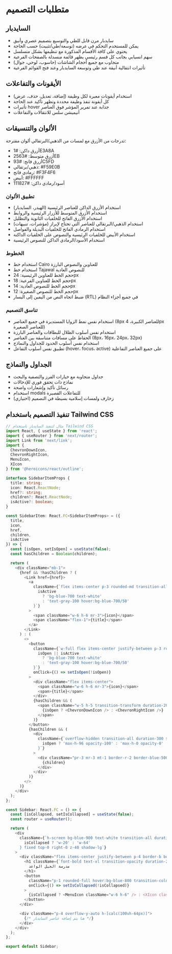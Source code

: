 # متطلبات التصميم

## السايدبار
- سايدبار مرن قابل للطي والتوسيع بتصميم عصري وأنيق
- يمكن للمستخدم التحكم في عرضه (توسعة/طي/تثبيت) حسب الحاجة
- يحتوي على كافة الأقسام المذكورة مع تنظيمها بشكل متسلسل
- سهم انسيابي بجانب كل قسم رئيسي يظهر قائمة منسدلة بالصفحات الفرعية
- متجاوب مع جميع أحجام الشاشات (حاسوب، لوحي، جوال)
- تأثيرات انتقالية أنيقة عند طي وتوسعة السايدبار وعند فتح القوائم الفرعية

## الأيقونات والتفاعلات
- استخدام أيقونات معبرة لكل وظيفة (إضافة، تعديل، حذف، عرض)
- كل أيقونة تنفذ وظيفة محددة وتظهر تأكيد عند الحاجة
- تأثيرات hover جذابة عند تمرير المؤشر فوق العناصر
- أنيميشن سلس للانتقالات والتفاعلات

## الألوان والتنسيقات
تدرجات من الأزرق مع لمسات من الذهبي/البرتقالي ألوان مقترحة:

- أزرق داكن: #1E3A8A
- أزرق متوسط: #2563EB
- أزرق فاتح: #93C5FD
- ذهبي/برتقالي: #F59E0B
- رمادي فاتح: #F3F4F6
- أبيض: #FFFFFF
- أسود/رمادي داكن: #111827

### تطبيق الألوان
- استخدام الأزرق الداكن للعناصر الرئيسية (الهيدر، السايدبار)
- استخدام الأزرق المتوسط للأزرار الرئيسية والروابط
- استخدام الأزرق الفاتح للخلفيات الثانوية والتظليل
- استخدام الذهبي/البرتقالي للعناصر التي تحتاج لإبراز (مؤشرات، تنبيهات)
- استخدام الرمادي الفاتح للخلفيات البديلة والفواصل
- استخدام الأبيض للخلفيات الرئيسية والنصوص على الخلفيات الداكنة
- استخدام الأسود/الرمادي الداكن للنصوص الرئيسية

### الخطوط
- استخدام خط Cairo للعناوين والنصوص البارزة
- استخدام خط Tajawal للنصوص العادية
- حجم الخط للعناوين الرئيسية: 24px
- حجم الخط للعناوين الفرعية: 18px
- حجم الخط للنصوص العادية: 14px
- حجم الخط للنصوص الصغيرة: 12px
- ضبط اتجاه النص من اليمين إلى اليسار (RTL) في جميع أجزاء النظام

### تناسق التصميم
- استخدام نفس نمط الزوايا المستديرة في جميع العناصر (8px للعناصر الكبيرة، 4px للعناصر الصغيرة)
- استخدام نفس أسلوب الظلال للبطاقات والعناصر البارزة
- الحفاظ على مسافات متناسقة بين العناصر (8px، 16px، 24px، 32px)
- استخدام نفس أسلوب الحدود للجداول والنماذج
- تطبيق نفس أسلوب التفاعل (hover، focus، active) على جميع العناصر التفاعلية

## الجداول والنماذج
- جداول متجاوبة مع خيارات الفرز والتصفية والبحث
- نماذج ذات تحقق فوري للإدخالات
- رسائل تأكيد وإشعارات واضحة
- استخدام modals للتفاعلات القصيرة
- زخارف ولمسات إسلامية بسيطة في التصميم (اختياري)

## تنفيذ التصميم باستخدام Tailwind CSS
```typescript
// مثال لتنفيذ السايدبار باستخدام Tailwind CSS
import React, { useState } from 'react';
import { useRouter } from 'next/router';
import Link from 'next/link';
import { 
  ChevronDownIcon, 
  ChevronRightIcon, 
  MenuIcon, 
  XIcon 
} from '@heroicons/react/outline';

interface SidebarItemProps {
  title: string;
  icon: React.ReactNode;
  href?: string;
  children?: React.ReactNode;
  isActive?: boolean;
}

const SidebarItem: React.FC<SidebarItemProps> = ({ 
  title, 
  icon, 
  href, 
  children, 
  isActive 
}) => {
  const [isOpen, setIsOpen] = useState(false);
  const hasChildren = Boolean(children);

  return (
    <div className="mb-1">
      {href && !hasChildren ? (
        <Link href={href}>
          <a 
            className={`flex items-center p-3 rounded-md transition-all duration-200 ${
              isActive 
                ? 'bg-blue-700 text-white' 
                : 'text-gray-100 hover:bg-blue-700/50'
            }`}
          >
            <span className="w-6 h-6 mr-3">{icon}</span>
            <span className="flex-1">{title}</span>
          </a>
        </Link>
      ) : (
        <>
          <button
            className={`w-full flex items-center justify-between p-3 rounded-md transition-all duration-200 ${
              isOpen || isActive 
                ? 'bg-blue-700 text-white' 
                : 'text-gray-100 hover:bg-blue-700/50'
            }`}
            onClick={() => setIsOpen(!isOpen)}
          >
            <div className="flex items-center">
              <span className="w-6 h-6 mr-3">{icon}</span>
              <span>{title}</span>
            </div>
            {hasChildren && (
              <span className="w-5 h-5 transition-transform duration-200" style={{ transform: isOpen ? 'rotate(180deg)' : 'rotate(0)' }}>
                {isOpen ? <ChevronDownIcon /> : <ChevronRightIcon />}
              </span>
            )}
          </button>
          {hasChildren && (
            <div 
              className={`overflow-hidden transition-all duration-300 ${
                isOpen ? 'max-h-96 opacity-100' : 'max-h-0 opacity-0'
              }`}
            >
              <div className="pr-3 mr-3 mt-1 border-r-2 border-blue-500">
                {children}
              </div>
            </div>
          )}
        </>
      )}
    </div>
  );
};

const Sidebar: React.FC = () => {
  const [isCollapsed, setIsCollapsed] = useState(false);
  const router = useRouter();

  return (
    <div 
      className={`h-screen bg-blue-900 text-white transition-all duration-300 ${
        isCollapsed ? 'w-20' : 'w-64'
      } fixed top-0 right-0 z-40 shadow-lg`}
    >
      <div className="flex items-center justify-between p-4 border-b border-blue-800">
        <h1 className={`font-bold text-xl transition-opacity duration-200 ${isCollapsed ? 'opacity-0 w-0' : 'opacity-100'}`}>
          مدرسة الجيل الواعد
        </h1>
        <button 
          className="p-1 rounded-full hover:bg-blue-800 transition-colors duration-200"
          onClick={() => setIsCollapsed(!isCollapsed)}
        >
          {isCollapsed ? <MenuIcon className="w-6 h-6" /> : <XIcon className="w-6 h-6" />}
        </button>
      </div>

      <div className="p-4 overflow-y-auto h-[calc(100vh-64px)]">
        {/* هنا يتم إضافة عناصر السايدبار */}
      </div>
    </div>
  );
};

export default Sidebar;
```
